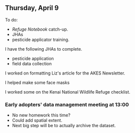 
## Thursday, April 9

To do:

* *Refuge Notebook* catch-up.
* JHAs
* pesticide applicator training.

I have the following JHAs to complete.

* pesticide application
* field data collection

I worked on formatting Liz's article for the AKES Newsletter.

I helped make some face masks

I worked some on the Kenai National Wildlife Refuge checklist.

### Early adopters' data management meeting at 13:00

* No new homework this time?
* Could add spatial extent.
* Next big step will be to actually archive the dataset.

